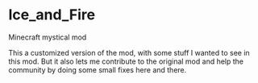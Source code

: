 # Ice_and_Fire

Minecraft mystical mod

This a customized version of the mod, with some stuff I wanted to see in this mod. But it also lets me
contribute to the original mod and help the community by doing some small fixes here and there.
